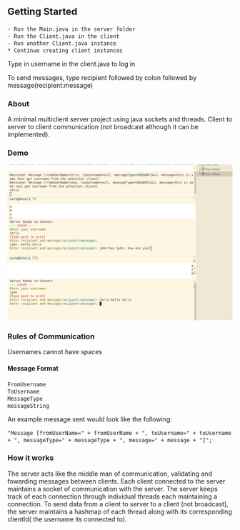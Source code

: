 ## Getting Started
    - Run the Main.java in the server folder
    - Run the Client.java in the client
    - Run another Client.java instance
    * Continue creating client instances

Type in username in the client.java to log in

To send messages, type recipient followed by colon followed by message(recipient:message)


### About

A minimal multiclient server project using java sockets and threads. Client to server to client communication (not broadcast although it can be implemented). 

### Demo
![alt text](ChatApplicationDemo.jpg)


### Rules of Communication
Usernames cannot have spaces

#### Message Format
    FromUsername
    ToUsername
    MessageType
    messageString


An example message sent would look like the following: 

    "Message [fromUserName=" + fromUserName + ", toUsername=" + toUsername + ", messageType=" + messageType + ", message=" + message + "]";
    
### How it works

The server acts like the middle man of communication, validating and fowarding messages between clients. Each client connected to the server maintains a socket of communication with the server. The server keeps track of each connection through individual threads each maintaining a connection. To send data from a client to server to a client (not broadcast),  the server maintains a hashmap of each thread along with its corresponding clientId( the username its connected to). 





